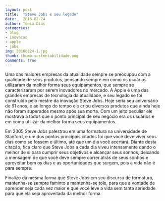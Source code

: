 ```yaml
---
layout: post
title:  "Steve Jobs e seu legado"
date:   2016-02-24
author: Tonia Dias
categories: 
- blog
- inovacao
- apple
- jobs
img: 20160224-1.jpg
thumb: thumb-sustentabilidade.png
comments: true
---
```


Uma das maiores empresas da atualidade sempre se preocupou com a qualidade de seus produtos, pensando sempre em como os usuários utilizaram da melhor forma seus equipamentos, que sempre se caracterizaram por serem inovadores no mercado. A Apple é uma das grandes empresas de tecnologia da atualidade, e seu legado se foi construído pelo mestre da inovação Steve Jobs. <!--more-->Hoje seria seu aniversário de 61 anos, e ao longo do tempo ele criou diversos produtos que ainda hoje não foram superados mesmo após sua morte. Com um jeito peculiar ele mostrava a todos que o ponto principal de seu negócio era os usuários e em como utilizar da melhor forma seus equipamentos.

Em 2005 Steve Jobs palestrou em uma formatura na universidade de Stanford, e um dos pontos principais citados foi que você deve viver seus dias como se fossem o último, até que um dia você acertará. Diante desta citação, fica claro que Steve Jobs a cada dia viveu intensamente dando o melhor de si para cumprir seus objetivos e alcançar seus sonhos, deixando a mensagem de que você deve sempre correr atrás de seus sonhos e aproveitar bem os dias e as oportunidades que surgem, pois a vida não é para sempre. 

Finalizo da mesma forma que Steve Jobs em seu discurso de formatura, mantenha-se sempre faminto e mantenha-se tolo, para que a vontade de aprender seja cada vez maior e que você leve a vida sem tanta seriedade para que ela seja aproveitada da melhor forma.